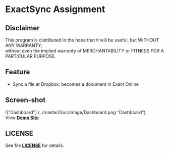 ExactSync Assignment
====================

Disclaimer
----------
This program is distributed in the hope that it will be useful, but WITHOUT ANY WARRANTY;  
without even the implied warranty of MERCHANTABILITY or FITNESS FOR A PARTICULAR PURPOSE.  

Feature
-------
* Sync a file at Dropbox, becomes a document in Exact Online  

Screen-shot
-----------
!["Dashboard"] (../master/Doc/Image/Dashboard.png "Dashboard")  
View [__Demo Site__](https://exactsync.apphb.com)  

LICENSE
-------
See file [__LICENSE__](../master/LICENSE) for details.  